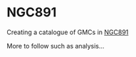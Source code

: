 # NGC891
Creating a catalogue of GMCs in [NGC891](https://ned.ipac.caltech.edu/cgi-bin/nph-objsearch?objname=NGC+891&img_stamp=yes&extend=no)

More to follow such as analysis...
